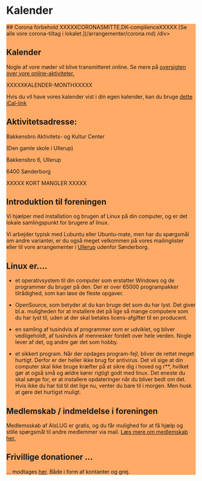 # Kalender

<div style='background:#FFAA66'>
	## Corona forbehold
	XXXXXCORONASMITTE.DK-complienceXXXXX
	[Se alle vore corona-tiltag i lokalet.](/arrangementer/corona.md)
/div>
				
## Kalender
Nogle af vore møder vil blive transmitteret online. Se mere på
[oversigten over vore online-aktiviteter.](/arrangementer/online.md)


			
XXXXXKALENDER-MONTHXXXXX			
				
Hvis du vil have vores kalender vist i din egen kalender, kan du bruge
[dette iCal-link](https://www.alslug.dk/kalender/alt.ics)


## Aktivitetsadresse:
Bakkensbro Aktivitets- og Kultur Center

(Den gamle skole i Ullerup)

Bakkensbro 6, Ullerup

6400 Sønderborg

XXXXX KORT MANGLER XXXXX

## Introduktion til foreningen
Vi hjælper med installation og brugen af Linux på din computer, og er det lokale samlingspunkt for brugere af linux.

Vi arbejder typisk med Lubuntu eller Ubuntu-mate, men har du spørgsmål om andre varianter, er du også meget velkommen på
vores mailinglister eller til vore arrangementer i 
[Ullerup](http://findvej.dk/Bakkensbro6,6400?zoom=11&maptype=6) udenfor Sønderborg.

## Linux er....

- et operativsystem til din computer som erstatter Windows og de programmer du bruger på den.
Der er over 65000 programpakker tilrådighed, som kan løse de fleste opgaver.

- OpenSource, som betyder at du kan bruge det som du har lyst. Det giver bl.a. muligheden for at installere det
på lige så mange computere som du har lyst til, uden at der skal betales licens-afgifter til en producent.

- en samling af tusindvis af programmer som er udviklet, og bliver vedligeholdt, af tusindvis af
mennesker fordelt over hele verden. Nogle lever af det, og andre gør det som hobby.

- et sikkert program. Når der opdages program-fejl, bliver de rettet meget hurtigt.
Derfor er der heller ikke brug for antivirus.
Det vil sige at din computer skal ikke bruge kræfter på at sikre dig i hoved og r**, hvilket gør at også små og ældre
kører rigtigt godt med linux.
Det eneste du skal sørge for, er at installere opdateringer når du bliver bedt om det.
Hvis ikke du har tid til det lige nu, venter du bare til i morgen. Men husk at gøre det hurtigst muligt.


## Medlemskab / indmeldelse i foreningen
Medlemsskab af AlsLUG er gratis, og du får mulighed for at få hjælp og stille spørgsmål til andre medlemmer via mail.
[Læs mere om medlemskab her.](https://www.alslug.dk/medlemskab/indmeldelse.html)


## Frivillige donationer ...
... modtages [her](/oekonomi/donationer.html). Både i form af kontanter og grej.
